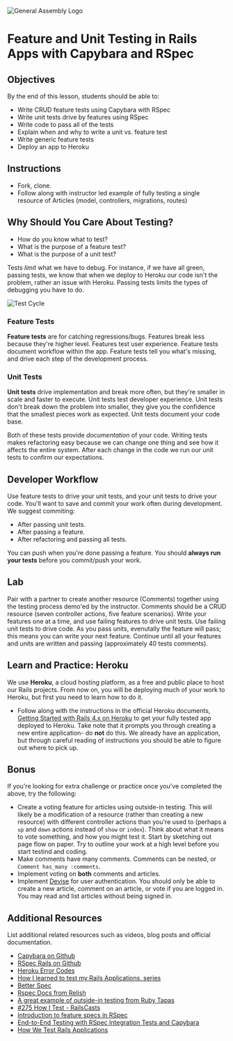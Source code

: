 ![General Assembly Logo](http://i.imgur.com/ke8USTq.png)

# Feature and Unit Testing in Rails Apps with Capybara and RSpec

## Objectives

By the end of this lesson, students should be able to:

* Write CRUD feature tests using Capybara with RSpec
* Write unit tests drive by features using RSpec
* Write code to pass all of the tests
* Explain when and why to write a unit vs. feature test
* Write generic feature tests
* Deploy an app to Heroku

## Instructions

* Fork, clone.
* Follow along with instructor led example of fully testing a single resource of Articles (model, controllers, migrations, routes)

## Why Should You Care About Testing?

- How do you know what to test? 
- What is the purpose of a feature test? 
- What is the purpose of a unit test?

Tests *limit* what we have to debug. For instance, if we have all green, passing tests, we know that when we deploy to Heroku our code isn't the problem, rather an issue with Heroku. Passing tests limits the types of debugging you have to do.

![Test Cycle](http://jakegoulding.com/images/blog/bdd-cycle.png)

### Feature Tests

**Feature tests** are for catching regressions/bugs. Features break less because they're higher level. Features test user experience. Feature tests document workflow within the app. Feature tests tell you what's missing, and drive each step of the development process.

### Unit Tests

**Unit tests** drive implementation and break more often, but they're smaller in scale and faster to execute. Unit tests test developer experience. Unit tests don't break down the problem into smaller, they give you the confidence that the smallest pieces work as expected. Unit tests document your code base.

Both of these tests provide *documentation* of your code. Writing tests makes refactoring easy because we can change one thing and see how it affects the entire system. After each change in the code we run our unit tests to confirm our expectations.

## Developer Workflow

Use feature tests to drive your unit tests, and your unit tests to drive your code. You'll want to save and commit your work often during development. We suggest commiting:

* After passing unit tests.
* After passing a feature.
* After refactoring and passing all tests.

You can push when you're done passing a feature. You should **always run your tests** before you commit/push your work.

## Lab

Pair with a partner to create another resource (Comments) together using the testing process demo'ed by the instructor. Comments should be a CRUD resource (seven controller actions, five feature scenarios). Write your features one at a time, and use failing features to drive unit tests. Use failing unit tests to drive code. As you pass units, evenutally the feature will pass; this means you can write your next feature. Continue until all your features and units are written and passing (approximately 40 tests comments).

## Learn and Practice: Heroku

We use **Heroku**, a cloud hosting platform, as a free and public place to host our Rails projects. From now on, you will be deploying much of your work to Heroku, but first you need to learn how to do it. 

* Follow along with the instructions in the official Heroku documents, [Getting Started with Rails 4.x on Heroku](https://devcenter.heroku.com/articles/getting-started-with-rails4) to get your fully tested app deployed to Heroku. Take note that it prompts you through creating a new entire application- do **not** do this. We already have an application, but through careful reading of instructions you should be able to figure out where to pick up. 

## Bonus

If you're looking for extra challenge or practice once you've completed the above, try the following:

* Create a voting feature for articles using outside-in testing. This will likely be a modification of a resource (rather than creating a new resource) with different controller actions than you're used to (perhaps a `up` and `down` actions instead of `show` or `index`). Think about what it means to vote something, and how you might test it. Start by sketching out page flow on paper. Try to outline your work at a high level before you start testind and coding.
* Make comments have many comments. Comments can be nested, or `Comment has_many :comments`.
* Implement voting on **both** comments and articles.
* Implement [Devise](https://github.com/plataformatec/devise) for user authentication. You should only be able to create a new article, comment on an article, or vote if you are logged in. You may read and list articles without being signed in.

## Additional Resources

List additional related resources such as videos, blog posts and official documentation.

- [Capybara on Github](https://github.com/jnicklas/capybara)
- [RSpec Rails on Github](https://github.com/jnicklas/capybara)
- [Heroku Error Codes](https://www.google.com/webhp?sourceid=chrome-instant&ion=1&espv=2&ie=UTF-8#q=heroku%20error%20codes)
- [How I learned to test my Rails Applications, series](http://everydayrails.com/2012/03/12/testing-series-intro.html)
- [Better Spec](http://betterspecs.org/)
- [Rspec Docs from Relish](https://relishapp.com/rspec)
- [A great example of outside-in testing from Ruby Tapas](http://everydayrails.com/2014/01/15/outside-in-example-ruby-tapas.html)
- [#275 How I Test - RailsCasts](http://railscasts.com/episodes/275-how-i-test)
- [Introduction to feature specs in RSpec](http://blog.liveeditorcms.com/introduction-feature-specs-rspec/)
- [End-to-End Testing with RSpec Integration Tests and Capybara](http://robots.thoughtbot.com/rspec-integration-tests-with-capybara)
- [How We Test Rails Applications](http://robots.thoughtbot.com/how-we-test-rails-applications)
